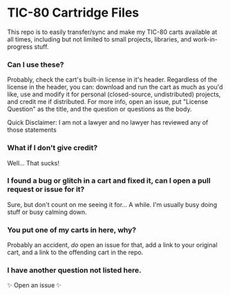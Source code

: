 # TIC-80 Cartridge Files
This repo is to easily transfer/sync and make my TIC-80 carts available at all times, including but not limited to small projects, libraries, and work-in-progress stuff.

### Can I use these?
Probably, check the cart's built-in license in it's header. Regardless of the license in the header, you can: download and run the cart as much as you'd like, use and modify it for personal (closed-source, undistributed) projects, and credit me if distributed. For more info, open an issue, put "License Question" as the title, and the question or questions as the body.

Quick Disclaimer: I am not a lawyer and no lawyer has reviewed any of those statements

### What if I don't give credit?
Well... That sucks!

### I found a bug or glitch in a cart and fixed it, can I open a pull request or issue for it?
Sure, but don't count on me seeing it for... A while. I'm usually busy doing stuff or busy calming down.

### You put one of my carts in here, why?
Probably an accident, *do* open an issue for that, add a link to your original cart, and a link to the offending cart in the repo.

### I have another question not listed here.
✨ Open an issue ✨
